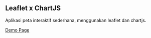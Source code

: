 ## Leaflet x ChartJS

Aplikasi peta interaktif sederhana, menggunakan leaflet dan chartjs.

[Demo Page](https://as-shiddiq.github.io/leaflet-chartjs/index.html)
